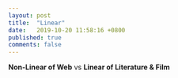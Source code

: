 ```yaml
---
layout: post
title:  "Linear"
date:   2019-10-20 11:58:16 +0800
published: true
comments: false
---
```

**Non-Linear of Web** vs **Linear of Literature & Film**